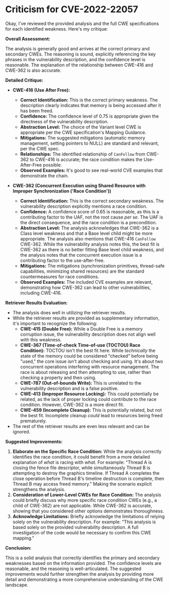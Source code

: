 # Criticism for CVE-2022-22057

Okay, I've reviewed the provided analysis and the full CWE specifications for each identified weakness. Here's my critique:

**Overall Assessment:**

The analysis is generally good and arrives at the correct primary and secondary CWEs. The reasoning is sound, explicitly referencing the key phrases in the vulnerability description, and the confidence level is reasonable. The explanation of the relationship between CWE-416 and CWE-362 is also accurate.

**Detailed Critique:**

*   **CWE-416 (Use After Free):**
    *   **Correct Identification:**  This is the correct primary weakness. The description clearly indicates that memory is being accessed after it has been freed.
    *   **Confidence:** The confidence level of 0.75 is appropriate given the directness of the vulnerability description.
    *   **Abstraction Level:** The choice of the Variant level CWE is appropriate per the CWE specification's Mapping Guidance.
    *   **Mitigations:** The suggested mitigations (automatic memory management, setting pointers to NULL) are standard and relevant, per the CWE spec.
    *   **Relationships:** The identified relationship of `CanFollow` from CWE-362 to CWE-416 is accurate; the race condition makes the Use-After-Free possible.
    *   **Observed Examples:** It's good to see real-world CVE examples that demonstrate the chain.

*   **CWE-362 (Concurrent Execution using Shared Resource with Improper Synchronization ('Race Condition'))**
    *   **Correct Identification:** This is the correct secondary weakness. The vulnerability description explicitly mentions a race condition.
    *   **Confidence:** A confidence score of 0.65 is reasonable, as this is a contributing factor to the UAF, not the root cause *per se*. The UAF is the direct consequence, and the race condition is a precondition.
    *   **Abstraction Level:** The analysis acknowledges that CWE-362 is a Class level weakness and that a Base level child might be more appropriate. The analysis also mentions that CWE-416 `CanFollow` CWE-362. While the vulnerability analysis notes this, the best fit is CWE-362 as there is no better fitting Base level child weakness, and the analysis notes that the concurrent execution issue is a contributing factor to the use-after-free.
    *   **Mitigations:** The mitigations (synchronization primitives, thread-safe capabilities, minimizing shared resources) are the standard countermeasures for race conditions.
    *   **Observed Examples:** The included CVE examples are relevant, demonstrating how CWE-362 can lead to other vulnerabilities, including CWE-416.

**Retriever Results Evaluation:**

*   The analysis does well in utilizing the retriever results.
*   While the retriever results are provided as supplementary information, it's important to recognize the following:
    *   **CWE-415 (Double Free):** While a Double Free is a memory corruption issue, the vulnerability description does not align well with this weakness.
    *   **CWE-367 (Time-of-check Time-of-use (TOCTOU) Race Condition):** TOCTOU isn't the best fit here. While *technically* the state of the memory could be considered "checked" before being "used," the core issue isn't about checking and using. It's about two concurrent operations interfering with resource management. The race is about releasing and then attempting to use, rather than checking a property and then using.
    *   **CWE-787 (Out-of-bounds Write):** This is unrelated to the vulnerability description and is a false positive.
    *   **CWE-413 (Improper Resource Locking):** This could potentially be related, as the lack of proper locking could contribute to the race condition. However, CWE-362 is a more direct fit.
    *    **CWE-459 (Incomplete Cleanup):** This is potentially related, but not the best fit. Incomplete cleanup *could* lead to resources being freed prematurely.
*   The rest of the retriever results are even less relevant and can be ignored.

**Suggested Improvements:**

1.  **Elaborate on the Specific Race Condition:** While the analysis correctly identifies the race condition, it could benefit from a more detailed explanation of *what* is racing with *what*.  For example: "Thread A is closing the fence file descriptor, while simultaneously Thread B is attempting to destroy the graphics timeline. If Thread A completes the close operation before Thread B's timeline destruction is complete, then Thread B may access freed memory."  Making the scenario explicit strengthens the analysis.
2.  **Consideration of Lower-Level CWEs for Race Condition:** The analysis could briefly discuss why more specific race condition CWEs (e.g., a child of CWE-362) are not applicable.  While CWE-362 is accurate, showing that you considered other options demonstrates thoroughness.
3.  **Acknowledge Limitations:** Briefly acknowledge the limitations of relying solely on the vulnerability description. For example: "This analysis is based solely on the provided vulnerability description. A full investigation of the code would be necessary to confirm this CWE mapping."

**Conclusion:**

This is a solid analysis that correctly identifies the primary and secondary weaknesses based on the information provided. The confidence levels are reasonable, and the reasoning is well-articulated. The suggested improvements would further strengthen the analysis by providing more detail and demonstrating a more comprehensive understanding of the CWE landscape.